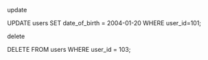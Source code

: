  <!-- for users table -->
update

UPDATE users SET date_of_birth = 2004-01-20 WHERE user_id=101;

delete

DELETE FROM users WHERE user_id = 103;
